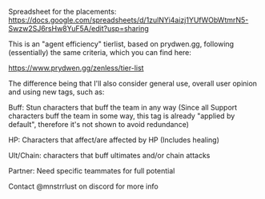 Spreadsheet for the placements: https://docs.google.com/spreadsheets/d/1zulNYi4aizj1YUfWObWtmrN5-Swzw2SJ6rsHw8YuF5A/edit?usp=sharing

This is an "agent efficiency" tierlist, based on prydwen.gg, following (essentially) the same criteria, which you can find here:

https://www.prydwen.gg/zenless/tier-list

The difference being that I'll also consider general use, overall user opinion and using new tags, such as:

Buff: Stun characters that buff the team in any way (Since all Support characters buff the team in some way, this tag is already "applied by default", therefore it's not shown to avoid redundance)

HP: Characters that affect/are affected by HP (Includes healing)

Ult/Chain: characters that buff ultimates and/or chain attacks

Partner: Need specific teammates for full potential

Contact @mnstrrlust on discord for more info
